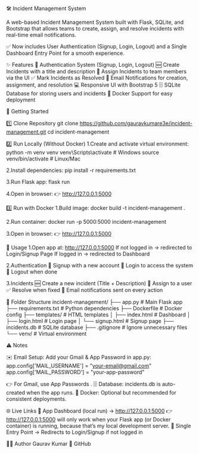 🛠️ Incident Management System

A web-based Incident Management System built with Flask, SQLite, and Bootstrap that allows teams to create, assign, and resolve incidents with real-time email notifications.

✅ Now includes User Authentication (Signup, Login, Logout) and a Single Dashboard Entry Point for a smooth experience.

✨ Features
🔑 Authentication System (Signup, Login, Logout)
🆕 Create Incidents with a title and description
👤 Assign Incidents to team members via the UI
✅ Mark Incidents as Resolved
📧 Email Notifications for creation, assignment, and resolution
💻 Responsive UI with Bootstrap 5
🗄️ SQLite Database for storing users and incidents
🐳 Docker Support for easy deployment

🚀 Getting Started

1️⃣ Clone Repository
git clone https://github.com/gauravkumare3e/incident-management.git
cd incident-management

2️⃣ Run Locally (Without Docker)
1.Create and activate virtual environment:
python -m venv venv
venv\Scripts\activate   # Windows
source venv/bin/activate # Linux/Mac

2.Install dependencies:
pip install -r requirements.txt

3.Run Flask app:
flask run

4.Open in browser:
👉 http://127.0.0.1:5000

3️⃣ Run with Docker
1.Build image:
docker build -t incident-management .

2.Run container:
docker run -p 5000:5000 incident-management

3.Open in browser:
👉 http://127.0.0.1:5000

📝 Usage
1.Open app at: http://127.0.0.1:5000
If not logged in → redirected to Login/Signup Page
If logged in → redirected to Dashboard

2.Authentication
🔐 Signup with a new account
🔑 Login to access the system
🚪 Logout when done

3.Incidents
🆕 Create a new incident (Title + Description)
👤 Assign to a user
✅ Resolve when fixed
📧 Email notifications sent on every action

📂 Folder Structure
incident-management/
├── app.py             # Main Flask app
├── requirements.txt   # Python dependencies
├── Dockerfile         # Docker config
├── templates/         # HTML templates
│   ├── index.html     # Dashboard
│   ├── login.html     # Login page
│   └── signup.html    # Signup page
├── incidents.db       # SQLite database
├── .gitignore         # Ignore unnecessary files
└── venv/              # Virtual environment

⚠️ Notes

✉️ Email Setup: Add your Gmail & App Password in app.py:
app.config['MAIL_USERNAME'] = "your-email@gmail.com"
app.config['MAIL_PASSWORD'] = "your-app-password"

👉 For Gmail, use App Passwords
.
🗄️ Database: incidents.db is auto-created when the app runs.
🐳 Docker: Optional but recommended for consistent deployments.

🌐 Live Links
🚀 App Dashboard (local run) → http://127.0.0.1:5000
👉 http://127.0.0.1:5000
 will only work when your Flask app (or Docker container) is running, because that’s my local development server.
🔑 Single Entry Point → Redirects to Login/Signup if not logged in

👨‍💻 Author
Gaurav Kumar
🔗 GitHub

